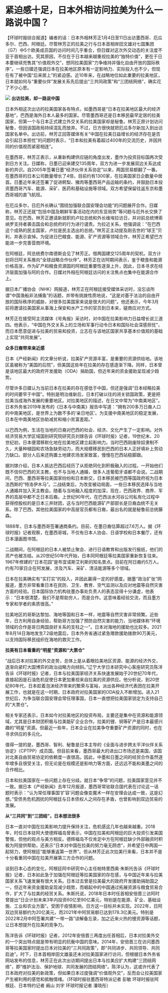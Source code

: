 # 紧迫感十足，日本外相访问拉美为什么一路说中国？

【环球时报综合报道】编者的话：日本外相林芳正1月4日至11日出访墨西哥、厄瓜多尔、巴西、阿根廷。尽管林芳正的拉美之行与日本首相岸田文雄对七国集团（G7）中5个欧美成员国的访问时间几乎重合，但日媒对这次外交动态的关注度不亚于首相出访。究其原因，不仅在于日本越来越重视拉美的“独特价值”，更在于日本要继续兜售其“价值观外交”，想同拉美国家“力争维持并强化自由开放的国际秩序”。一些日媒还强调日本在拉美地区原本有一定影响力、实际投入也不少，但现在有了被中国“后来居上”的紧迫感。近10年来，在战略地位如此重要的拉美地区，日本就如何与“重要伙伴”发展关系先后提出“三共同政策”和“三团结网络”，确实花了不少心思。

![](https://inews.gtimg.com/newsapp_bt/0/15592342200/1000)
**出访拉美，却一路说中国**

日本外相这次出访的拉美国家各有特点，如墨西哥是“日本在拉美地区最大的经济基地”，巴西是海外日本人最多的国家。尽管墨西哥还是日本移民最早定居的拉美国家，但第一个与日本正式建立外交关系的拉美国家却是秘鲁。林芳正原计划访问秘鲁，但因该国政局持续混乱而放弃。不过，日方很快就把厄瓜多尔新加入到出访国家名单中。出访前，林芳正回答媒体有关“中国在拉美日益增长的经济存在是否会引起日本担忧”的问题时表示，“日本和拉美有着超过400年的交流历史，并因共同的价值观而紧密相连”。

在墨西哥，林芳正表示，从重新构建供应链的角度出发，墨作为投资目标国再次受到日方关注。日媒称，日墨已迎来建交135周年，双方为进一步发展双边关系达成新的共识。自2005年签署日墨“经济伙伴关系协定”以来，两国贸易额翻了一番。在墨西哥的日本公司数量增长了4倍，目前约有1300家，在拉美国家日企数量中居首。日墨近年来还签署了促进鳄梨、猪肉等墨西哥产品运输的条约，并鼓励日本投资墨西哥汽车、能源、采矿、医药和基础设施等领域。双方希望保留往返东京和墨西哥城的直飞航班。

在厄瓜多尔，日厄外长确认“围绕加强联合国安理会功能”的问题展开合作。日媒称，林芳正还就“包括中国及朝鲜军事活动在内的东亚局势”等问题与厄外长交换了意见。在巴西，林芳正邀请新就职的卢拉总统和外长维埃拉访日，并对前总统博索纳罗支持者袭击国会和总统府的行为进行谴责。为拉近关系，他强调说：“在巴西这个成熟的民主国家，卢拉是民主选出的总统。”林芳正主动提及刚去世的“球王”贝利，并表示哀悼。为促进日巴粮食、能源、矿产资源等领域合作，林芳正希望巴方能进一步完善营商环境。

在阿根廷，阿总统费尔南德斯会见了林芳正。借两国建交125周年的契机，双方计划将日阿关系推向“全球战略合作伙伴”。林芳正在访阿期间表示，鉴于粮食和能源价格高涨，作为矿产和粮食资源国的阿根廷重要性逐渐上升，因此，日本寻求在经济层面加强与阿的合作。日媒对外相在阿根廷访问的关注焦点也集中在能源合作上。

据日本广播协会（NHK）网报道，林芳正在阿根廷接受媒体采访时，没忘谈所谓“中国渔船非法捕鱼”的话题，并带有挑拨性质地说，“这是对基于法治的自由开放的国际秩序的威胁，对很多拉美国家来说是很大的问题”。他还表示，今年3月前将邀请拉美国家从事海上保安和水产工作的官员到日本来，磋商应对方式。

林芳正在接受阿主流媒体《号角报》采访时，对中国在拉美影响力日益增长说三道四。他表示，“中国在外交关系上的立场和军事行动令日本和国际社会深感担忧”，而日本愿意促进与拉美的贸易和投资，立志在与该地区国家共享基本价值观的基础上实现“共同发展”。

**众多日裔带来亲近感**

日本《产经新闻》的文章分析说，拉美矿产资源丰富，是重要的资源供给地。该地区虽被称为“美国的后院”，但美国这些年在拉美的存在感逐渐下降。同样，日本曾是该地区最大的政府开发援助（ODA）捐助国，但近年来的资金援助呈现减少趋势。

尽管许多日媒认为当前日本在拉美的存在感低于中国，但还是强调“日本经略拉美的时间要早于中国”。特别是明治维新后，日本打破以往的闭关锁国政策，更是把拉美当成海外发展的重要地区。对拉美地区的描述，在日文中常为“中南美地区”。日本外务省2019年发布的《日本与中南美》报告中写道：“拥有200多万日裔人口的中南美地区，是世界上为数不多的‘亲日地区’。为支援中南美地区的稳定发展，日本在中南美地区协助减贫和缩小贫富差距。”

以巴西为例，生活在当地的日裔对巴西的社会、经济、文化产生了一定影响。对外经济贸易大学区域国别研究院研究员刘镓告诉《环球时报》记者，19世纪末、20世纪初，日本便潜移默化地在拉美地区建立起影响力。当时巴西刚废除奴隶制不久，大量种植园和农场急缺劳动力，而大规模移民到巴西的日本人正好填补上劳动力缺口。部分人后来还购置土地建农场发家致富，慢慢在巴西站稳脚跟。

据刘镓介绍，日本人抵达巴西后经历了从拒绝同化到积极融入的过程。一开始他们既不信仰巴西的天主教，也不与当地人通婚，很多人连葡萄牙语都不会说。二战期间，巴西、墨西哥等拉美国家纷纷和日本断交，日本移民被巴西等国政府视为日本法西斯的“特洛伊木马”。二战结束后，为改变被动局面，一些日本移民选择与当地人通婚并加入天主教会。随着与当地融入程度的加深，现在，巴西政界、商界、军界的高层中都不乏日本后裔。上世纪90年代，在巴西淡水河谷公司私有化过程中获得控股权的是日本三井财团，这与当时巴西能源矿产部部长是日裔血统不无关系。除了巴西，其他拉美国家的中高层官员都有日裔，最出名的就是秘鲁前总统藤森。

1888年，日本与墨西哥签署通商条约。目前，在墨日裔估算超过7.6万人。据《环球时报》记者观察，在墨西哥城，不仅有日本人协会、日语学校和日本餐厅，还有日本漫画图书馆。

二战期间，在阿根廷的日本人被禁止聚会、进行日语教育和出版发行报纸，他们的资产也被冻结。从20世纪50年代开始，日本同阿根廷等拉美国家重新恢复往来。1967年修建的“日本花园”是布宜诺斯艾利斯的知名景点。目前在阿日裔约5万人。约有70家日企在阿发展，涉及汽车、采矿、清洁能源等多个领域。

日本在拉美确实有“实打实”的投入，并因此赢得一定的好感度。据墨“政治扩张”网报道，墨方非常看重日本在民防、卫生、教育、空气监测以及应对地震等自然灾害方面的经验。日本国际协力机构驻墨办事处负责人的表态显得十分谦虚，他表示：“日本很清楚，我们不是帮助穷人，而是合作。这意味着经验交流，而且墨方专家和学者的素质很高。”

拉美地区的哥斯达黎加、海地等国和日本一样，地震等自然灾害非常频繁。近些年，日方利用自身经验，帮助哥方加强了预防自然灾害的能力，当地媒体称“环境领域的合作是哥日两国良好关系的支柱之一”。日本对海地的援助也比较多。2021年8月14日海地发生7.2级地震后，日本外务省通过紧急赠款援助拨款90万美元，以支持国际移民组织在海地的救灾工作。

**拉美有日本看重的“明星”资源和“大票仓”**

“战后日本对拉美的外交走势，总体上是从着眼拉美地区资源、能源的经济外交，逐渐向紧盯大国博弈的政治战略方向倾斜。”辽宁大学日本研究中心客座研究员陈洋告诉《环球时报》记者，日本与拉美国家经济关系快速发展始于20世纪70年代，直接起因是石油危机促使日本更加重视来自拉美的资源供应。他分析说，到20世纪80年代，日本趁着泡沫经济带来的繁荣与富裕，派出各种经济代表团在拉美开展工作，也就是在这一时期，日本政府对拉美国家的ODA投入不断增加。进入21世纪后，为争当联合国安理会常任理事国，日本一直想把拉美国家锁定为支持自己的“大票仓”。

相关专家还表示，日本如今对拉美地区的投资布局，主要还是集中在资源和能源领域，尤其是日本财团积极与拉美能矿企业合作。拉美的锂、铜等矿产是日本最感兴趣的“明星”资源。但最近一些年，日本企业在拉美争夺重要矿产资源的同时，也在寻求供应的多元化。

值得一提的是，墨西哥、智利、秘鲁是日本主导的《全面与进步跨太平洋伙伴关系协定》（CPTPP）成员国。但目前来看，墨西哥最大的进出口市场还是美国，该国对北美自由贸易协定的依赖度一直很高。因此，中墨和日墨之间的经贸合作虽然逐年增多且很受关注，但无论是在规模还是影响力等方面，还远远不能和美墨之间的合作相比。

日本和拉美国家在一些问题上存在分歧。就日本“争常”的问题，拉美国家意见并不一致。据日本《产经新闻》去年12月报道，墨西哥常驻联合国代表在讨论这一话题时表示：“认为常任理事国‘扩容’问题会像变魔术一样在安理会达成一致，这是幻想。”受债务危机困扰的阿根廷与日本债权人之间存在矛盾，也曾影响到双边贸易的发展。

**从“三共同”到“三团结”，日本想法很多**

日本一直对中国在拉美影响力提升保持关注，危机感这几年也越来越重。2018年，时任日本驻阿大使德辉福岛曾表示，中国在拉美和阿根廷的巨大投资引发美国警惕，但他的观点与美方相反。德辉福岛不仅肯定中方在阿根廷缺少外部融资时积极为阿提供帮助，还表示“日本对中国在拉美的努力毫无顾虑”，并希望日中两国一起努力，使阿根廷“能够重返第一世界”。但从林芳正此次拉美行来看，日本并不是十分看重同中国在拉美开展第三方合作的问题。

谈到日本心态的变化，阿根廷阿中研究中心主任帕特里西奥·朱斯托告诉《环球时报》记者，日本如此急于加强在阿根廷等拉美国家的存在感，与中国近年来与拉美国家关系飞速发展有很大关系。日本过去曾是拉美最大的政府开发援助捐助国之一，但近年来资金援助呈现减少趋势，而崛起中的中国通过拓展资源与粮食贸易合作，扩大了与拉美的经贸关系。朱斯托说，2018年日本时任首相安倍晋三访阿时曾提出“日企计划未来3年内投资60亿至90亿美元，特别是在能源、矿业、基础设施、工业和农业方面”。受困于疫情影响，日方这一目标并未实现。2022年，日阿双边贸易额约为20亿美元，而2021年中阿贸易额已达到178.3亿美元。特别是2022年2月中阿签署共建“一带一路”谅解备忘录，加之近来火热的锂资源等话题，让日本想提升在拉美的竞争力。

陈洋告诉《环球时报》记者，2012年安倍晋三再度出任首相后，日本对拉美外交的一个突出特点就是带有明显的抗衡中国的意味。2014年，安倍晋三在访问墨西哥等拉美国家时提出日本对拉美的“三共同政策”，即“共同进步、共同领导、共同启迪”。时下，日本首相岸田文雄虽还未对拉美国家进行访问，但根据日本外务省网站发布的信息，林芳正在此次出访期间提出日本与拉美应扩大构建“三团结网络”，即“维护法治、保护地球、共同发展的团结网络”。陈洋认为，这或许代表了日本政府对拉美的新政策，但如果日本过度强调“价值观外交”，反而会让拉美国家产生被利用的感觉和抵触情绪。（环球时报驻墨西哥特派记者
彭敏 环球时报驻阿根廷、日本特约记者 阚山 刘宇 环球时报记者 潘晓彤）

